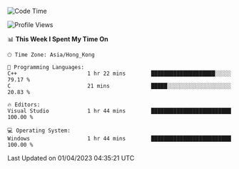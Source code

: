 <!--START_SECTION:waka-->
![Code Time](http://img.shields.io/badge/Code%20Time-41%20hrs%2026%20mins-blue)

![Profile Views](http://img.shields.io/badge/Profile%20Views-1-blue)

📊 **This Week I Spent My Time On** 

```text
🕑︎ Time Zone: Asia/Hong_Kong

💬 Programming Languages: 
C++                      1 hr 22 mins        ████████████████████░░░░░   79.17 % 
C                        21 mins             █████░░░░░░░░░░░░░░░░░░░░   20.83 % 

🔥 Editors: 
Visual Studio            1 hr 44 mins        █████████████████████████   100.00 % 

💻 Operating System: 
Windows                  1 hr 44 mins        █████████████████████████   100.00 % 
```


 Last Updated on 01/04/2023 04:35:21 UTC
<!--END_SECTION:waka-->
